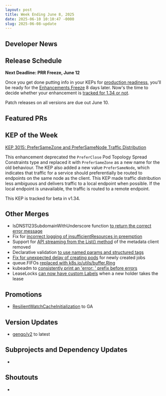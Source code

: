 ```yaml
---
layout: post
title: Week Ending June 8, 2025
date: 2025-06-10 10:10:47 -0000
slug: 2025-06-08-update
---
```


## Developer News


## Release Schedule

**Next Deadline: PRR Freeze, June 12**

Once you get done putting info in your KEPs for [production readiness](https://github.com/kubernetes/sig-release/blob/master/releases/release_phases.md#prr-freeze), you'll be ready for the [Enhancements Freeze](https://github.com/kubernetes/sig-release/blob/master/releases/release_phases.md#enhancements-freeze) 8 days later.  Now's the time to decide whether your enhancement is [tracked for 1.34 or not](https://bit.ly/k8s134-enhancements).

Patch releases on all versions are due out June 10.

## Featured PRs


## KEP of the Week

[KEP 3015: PreferSameZone and PreferSameNode Traffic Distribution](https://github.com/kubernetes/enhancements/tree/master/keps/sig-network/3015-prefer-same-node)

This enhancement deprecated the `PreferClose` Pod Topology Spread Constraints type and replaced it with `PreferSameZone` as a new name for the old behaviour. The KEP also added a new value `PreferSameNode`, which indicates that traffic for a service should preferentially be routed to endpoints on the same node as the client. This KEP made traffic distribution less ambiguous and delivers traffic to a local endpoint when possible. If the local endpoint is unavailable, the traffic is routed to a remote endpoint.

This KEP is tracked for beta in v1.34.



## Other Merges

* IsDNS1123SubdomainWithUnderscore function [to return the correct error message](https://github.com/kubernetes/kubernetes/pull/132034)
* Fix for [incorrect logging of insufficientResources in preemption](https://github.com/kubernetes/kubernetes/pull/132183)
* Support for [API streaming from the List() method](https://github.com/kubernetes/kubernetes/pull/132149) of the metadata client removed
* Declarative validation [to use named params and structured tags](https://github.com/kubernetes/kubernetes/pull/132130)
* [Fix for unexpected delay of creating pods](https://github.com/kubernetes/kubernetes/pull/132109) for newly created jobs
* queue.FIFOs [replaced with k8s.io/utils/buffer.Ring](https://github.com/kubernetes/kubernetes/pull/132103)
* kubeadm to [consistently print an 'error: ' prefix before errors](https://github.com/kubernetes/kubernetes/pull/132080)
* LeaseLocks [can now have custom Labels](https://github.com/kubernetes/kubernetes/pull/131632) when a new holder takes the lease

## Promotions

* [ResilientWatchCacheInitialization](https://github.com/kubernetes/kubernetes/pull/131979) to GA

## Version Updates

* [gengo/v2](https://github.com/kubernetes/kubernetes/pull/132110) to latest 

## Subprojects and Dependency Updates

*

## Shoutouts

*

